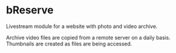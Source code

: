 # bReserve
 
Livestream module for a website with photo and video archive.

Archive video files are copied from a remote server on a daily basis. Thumbnails are created as files are being accessed.